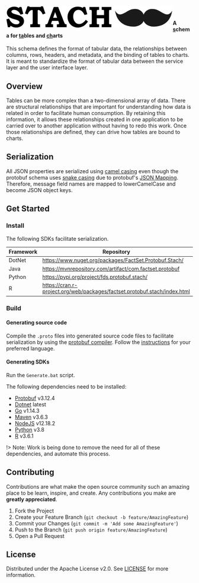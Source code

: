<img src="images/logos/logo_450px.png" align="left">
<br/>
<h4>A <u>s</u>chema for <u>ta</u>bles and <u>ch</u>arts</h4>

This schema defines the format of tabular data, the relationships between columns, rows, headers, and metadata, and the binding of tables to charts. It is meant to standardize the format of tabular data between the service layer and the user interface layer.

## Overview

Tables can be more complex than a two-dimensional array of data. There are structural relationships that are important for understanding how data is related in order to facilitate human consumption. By retaining this information, it allows these relationships created in one application to be carried over to another application without having to redo this work. Once those relationships are defined, they can drive how tables are bound to charts.

## Serialization

All JSON properties are serialized using [camel casing](https://en.wikipedia.org/wiki/Camel_case) even though the protobuf schema uses [snake casing](https://en.wikipedia.org/wiki/Snake_case) due to protobuf's [JSON Mapping](https://developers.google.com/protocol-buffers/docs/proto3#json). Therefore, message field names are mapped to lowerCamelCase and become JSON object keys.

## Get Started

### Install

The following SDKs facilitate serialization.

   | Framework | Repository |
   |-----------|------------|
   | DotNet    | https://www.nuget.org/packages/FactSet.Protobuf.Stach/    |
   | Java      | https://mvnrepository.com/artifact/com.factset.protobuf |
   | Python    | https://pypi.org/project/fds.protobuf.stach/ |
   | R         | https://cran.r-project.org/web/packages/factset.protobuf.stach/index.html |
   
### Build

#### Generating source code

Compile the `.proto` files into generated source code files to facilitate serialization by using the [protobuf compiler](https://github.com/protocolbuffers/protobuf/releases). Follow the [instructions](https://developers.google.com/protocol-buffers/docs/proto3#generating) for your preferred language.

#### Generating SDKs

Run the `Generate.bat` script.

The following dependencies need to be installed:
- [Protobuf](https://github.com/protocolbuffers/protobuf/releases) v3.12.4
- [Dotnet](https://dotnet.microsoft.com/download) latest
- [Go](https://golang.org/dl/) v1.14.3
- [Maven](https://maven.apache.org/download.cgi) v3.6.3
- [NodeJS](https://nodejs.org/en/download/) v12.18.2
- [Python](https://www.python.org/downloads/) v3.8
- [R](https://cran.r-project.org/mirrors.html) v3.6.1

!> Note: Work is being done to remove the need for all of these dependencies, and automate this process.

## Contributing

Contributions are what make the open source community such an amazing place to be learn, inspire, and create. Any contributions you make are **greatly appreciated**.

1. Fork the Project
2. Create your Feature Branch (`git checkout -b feature/AmazingFeature`)
3. Commit your Changes (`git commit -m 'Add some AmazingFeature'`)
4. Push to the Branch (`git push origin feature/AmazingFeature`)
5. Open a Pull Request

## License

Distributed under the Apache License v2.0. See [LICENSE](LICENSE.txt ':ignore :target=_blank') for more information.